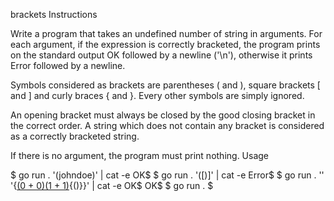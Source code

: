 brackets
Instructions

Write a program that takes an undefined number of string in arguments. For each argument, if the expression is correctly bracketed, the program prints on the standard output OK followed by a newline ('\n'), otherwise it prints Error followed by a newline.

Symbols considered as brackets are parentheses ( and ), square brackets [ and ] and curly braces { and }. Every other symbols are simply ignored.

An opening bracket must always be closed by the good closing bracket in the correct order. A string which does not contain any bracket is considered as a correctly bracketed string.

If there is no argument, the program must print nothing.
Usage

$ go run . '(johndoe)' | cat -e
OK$
$ go run . '([)]' | cat -e
Error$
$ go run . '' '{[(0 + 0)(1 + 1)](3*(-1)){()}}' | cat -e
OK$
OK$
$ go run .
$
